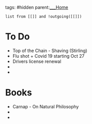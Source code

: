 tags: #hidden 
parent:[___Home](___Home.md)


```dataview
list from [[]] and !outgoing([[]])
```



# To Do


- Top of the Chain - Shaving (Stirling)
- Flu shot + Covid 19  starting Oct 27
- Drivers license renewal
- 
- 
# Books
- Carnap - On Natural Philosophy
- 
- 



